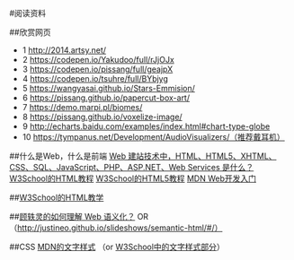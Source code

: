 #阅读资料


##欣赏网页
- 1 http://2014.artsy.net/
- 2 https://codepen.io/Yakudoo/full/rJjOJx
- 3 https://codepen.io/pissang/full/geajpX
- 4 https://codepen.io/tsuhre/full/BYbjyg
- 5 https://wangyasai.github.io/Stars-Emmision/
- 6 https://pissang.github.io/papercut-box-art/
- 7 https://demo.marpi.pl/biomes/
- 8 https://pissang.github.io/voxelize-image/
- 9 http://echarts.baidu.com/examples/index.html#chart-type-globe
- 10 https://tympanus.net/Development/AudioVisualizers/（推荐戴耳机）


##什么是Web，什么是前端
[Web 建站技术中，HTML、HTML5、XHTML、CSS、SQL、JavaScript、PHP、ASP.NET、Web Services 是什么？](https://www.zhihu.com/question/22689579)
[W3School的HTML教程](http://www.w3school.com.cn/html/index.asp)
[W3School的HTML5教程](http://www.w3school.com.cn/html5/index.asp)
[MDN Web开发入门](https://developer.mozilla.org/zh-CN/docs/Learn/Getting_started_with_the_web)

##[W3School的HTML教学 ](http://www.w3school.com.cn/html/index.asp)

##[顾轶灵的如何理解 Web 语义化？](https://www.zhihu.com/question/20455165)
OR（http://justineo.github.io/slideshows/semantic-html/#/）

##CSS
[MDN的文字样式](https://developer.mozilla.org/zh-CN/docs/Learn/CSS/%E4%B8%BA%E6%96%87%E6%9C%AC%E6%B7%BB%E5%8A%A0%E6%A0%B7%E5%BC%8F/Fundamentals)
（or [W3School中的文字样式部分](http://www.w3school.com.cn/css/css_text.asp)）
